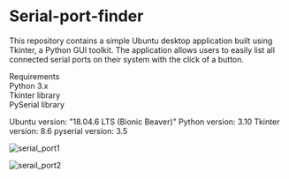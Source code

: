 # Serial-port-finder
This repository contains a simple Ubuntu desktop application built using Tkinter, a Python GUI toolkit. The application allows users to easily list all connected serial ports on their system with the click of a button.

Requirements  <br>
Python 3.x  <br>
Tkinter library  <br>
PySerial library <br>

Ubuntu version: "18.04.6 LTS (Bionic Beaver)" 
Python version: 3.10 
Tkinter version: 8.6 
pyserial version: 3.5 

![serial_port1](https://github.com/user-attachments/assets/b33be602-bddf-4a24-b3be-3a4efec762b4)

![serail_port2](https://github.com/user-attachments/assets/f8bc4c7d-37af-4f86-968a-f58b81e98a2c)
